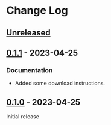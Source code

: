 # Change Log

## [Unreleased]

## [0.1.1] - 2023-04-25

### Documentation

+ Added some download instructions.

## [0.1.0] - 2023-04-25

Initial release


[Unreleased]: https://github.com/cashapp/turbine/compare/0.1.1...HEAD
[0.1.1]: https://github.com/alexandrepiveteau/kotlin-graphs/releases/tag/0.1.1
[0.1.0]: https://github.com/alexandrepiveteau/kotlin-graphs/releases/tag/0.1.0

